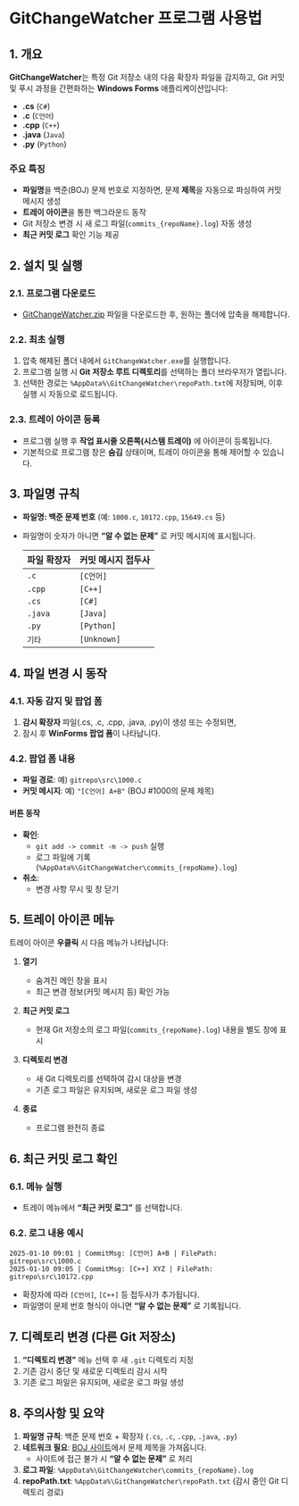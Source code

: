 # GitChangeWatcher 프로그램 사용법

## 1. 개요

**GitChangeWatcher**는 특정 Git 저장소 내의 다음 확장자 파일을 감지하고, Git 커밋 및 푸시 과정을 간편화하는 **Windows Forms** 애플리케이션입니다:

- **.cs** (`C#`)
- **.c** (`C언어`)
- **.cpp** (`C++`)
- **.java** (`Java`)
- **.py** (`Python`)

### 주요 특징

- **파일명**을 백준(BOJ) 문제 번호로 지정하면, 문제 **제목**을 자동으로 파싱하여 커밋 메시지 생성
- **트레이 아이콘**을 통한 백그라운드 동작
- Git 저장소 변경 시 새 로그 파일(`commits_{repoName}.log`) 자동 생성
- **최근 커밋 로그** 확인 기능 제공

## 2. 설치 및 실행

### 2.1. 프로그램 다운로드
- [GitChangeWatcher.zip](./GitChangeWatcher.zip) 파일을 다운로드한 후, 원하는 폴더에 압축을 해제합니다.

### 2.2. 최초 실행
1. 압축 해제된 폴더 내에서 `GitChangeWatcher.exe`를 실행합니다.
2. 프로그램 실행 시 **Git 저장소 루트 디렉토리**를 선택하는 폴더 브라우저가 열립니다.
3. 선택한 경로는 `%AppData%\GitChangeWatcher\repoPath.txt`에 저장되며, 이후 실행 시 자동으로 로드됩니다.

### 2.3. 트레이 아이콘 등록
- 프로그램 실행 후 **작업 표시줄 오른쪽(시스템 트레이)** 에 아이콘이 등록됩니다.
- 기본적으로 프로그램 창은 **숨김** 상태이며, 트레이 아이콘을 통해 제어할 수 있습니다.

## 3. 파일명 규칙

- **파일명: 백준 문제 번호** (예: `1000.c`, `10172.cpp`, `15649.cs` 등)
- 파일명이 숫자가 아니면 **“알 수 없는 문제”** 로 커밋 메시지에 표시됩니다.

   | 파일 확장자 | 커밋 메시지 접두사 |
   |-------------|--------------------|
   | `.c`        | `[C언어]`          |
   | `.cpp`      | `[C++]`            |
   | `.cs`       | `[C#]`             |
   | `.java`     | `[Java]`           |
   | `.py`       | `[Python]`         |
   | `기타`      | `[Unknown]`        |

## 4. 파일 변경 시 동작

### 4.1. 자동 감지 및 팝업 폼

1. **감시 확장자** 파일(.cs, .c, .cpp, .java, .py)이 생성 또는 수정되면,
2. 잠시 후 **WinForms 팝업 폼**이 나타납니다.

### 4.2. 팝업 폼 내용

- **파일 경로**: 예) `gitrepo\src\1000.c`
- **커밋 메시지**: 예) `"[C언어] A+B"` (BOJ #1000의 문제 제목)

#### 버튼 동작

- **확인**:
  - `git add -> commit -m -> push` 실행
  - 로그 파일에 기록 (`%AppData%\GitChangeWatcher\commits_{repoName}.log`)
- **취소**:
  - 변경 사항 무시 및 창 닫기

## 5. 트레이 아이콘 메뉴

트레이 아이콘 **우클릭** 시 다음 메뉴가 나타납니다:

1. **열기**
   - 숨겨진 메인 창을 표시
   - 최근 변경 정보(커밋 메시지 등) 확인 가능

2. **최근 커밋 로그**
   - 현재 Git 저장소의 로그 파일(`commits_{repoName}.log`) 내용을 별도 창에 표시

3. **디렉토리 변경**
   - 새 Git 디렉토리를 선택하여 감시 대상을 변경
   - 기존 로그 파일은 유지되며, 새로운 로그 파일 생성

4. **종료**
   - 프로그램 완전히 종료

## 6. 최근 커밋 로그 확인

### 6.1. 메뉴 실행
- 트레이 메뉴에서 **“최근 커밋 로그”** 를 선택합니다.

### 6.2. 로그 내용 예시

   ```
   2025-01-10 09:01 | CommitMsg: [C언어] A+B | FilePath: gitrepo\src\1000.c
   2025-01-10 09:05 | CommitMsg: [C++] XYZ | FilePath: gitrepo\src\10172.cpp
   ```

- 확장자에 따라 `[C언어]`, `[C++]` 등 접두사가 추가됩니다.
- 파일명이 문제 번호 형식이 아니면 **“알 수 없는 문제”** 로 기록됩니다.

## 7. 디렉토리 변경 (다른 Git 저장소)

1. **“디렉토리 변경”** 메뉴 선택 후 새 `.git` 디렉토리 지정
2. 기존 감시 중단 및 새로운 디렉토리 감시 시작
3. 기존 로그 파일은 유지되며, 새로운 로그 파일 생성

## 8. 주의사항 및 요약

1. **파일명 규칙**: 백준 문제 번호 + 확장자 (`.cs`, `.c`, `.cpp`, `.java`, `.py`)
2. **네트워크 필요**: [BOJ 사이트](https://www.acmicpc.net)에서 문제 제목을 가져옵니다.
   - 사이트에 접근 불가 시 **“알 수 없는 문제”** 로 처리
3. **로그 파일**: `%AppData%\GitChangeWatcher\commits_{repoName}.log`
4. **repoPath.txt**: `%AppData%\GitChangeWatcher\repoPath.txt` (감시 중인 Git 디렉토리 경로)